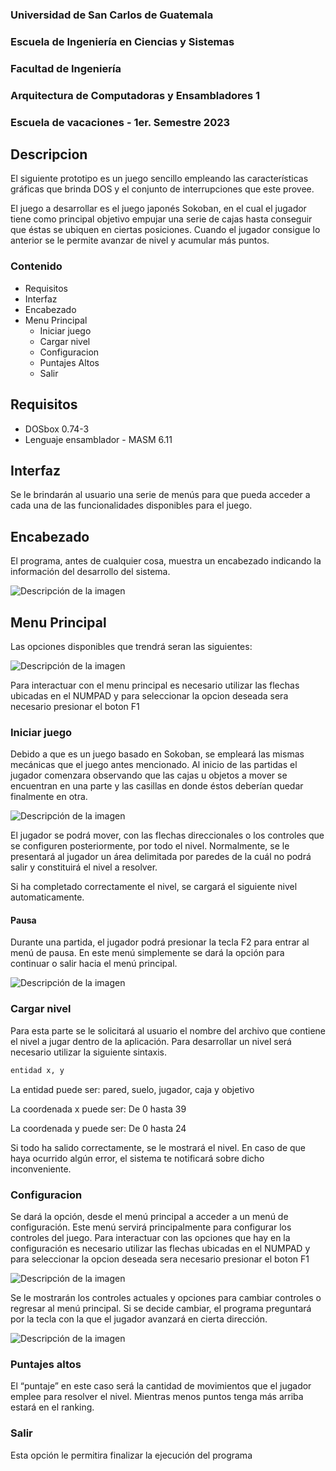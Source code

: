 ### Universidad de San Carlos de Guatemala
### Escuela de Ingeniería en Ciencias y Sistemas
### Facultad de Ingeniería
### Arquitectura de Computadoras y Ensambladores 1
### Escuela de vacaciones - 1er. Semestre 2023

## Descripcion

El siguiente prototipo es un juego sencillo empleando las características gráficas que brinda DOS y el conjunto de interrupciones que este provee.

El juego a desarrollar es el juego japonés Sokoban, en el cual el jugador tiene como principal objetivo empujar una serie de cajas hasta conseguir que éstas se ubiquen en ciertas posiciones. Cuando el jugador consigue lo anterior se le permite avanzar de nivel y acumular más puntos.

### Contenido

- Requisitos
- Interfaz
- Encabezado
- Menu Principal
    - Iniciar juego
    - Cargar nivel
    - Configuracion
    - Puntajes Altos
    - Salir

## Requisitos

* DOSbox  0.74-3
* Lenguaje ensamblador - MASM 6.11

## Interfaz

Se le brindarán al usuario una serie de menús para que pueda acceder a cada una de las funcionalidades disponibles para el juego.

## Encabezado

El programa, antes de cualquier cosa, muestra un encabezado indicando la información del desarrollo del sistema.

![Descripción de la imagen](/doc_img/img1.png "Encabezado")

## Menu Principal

Las opciones disponibles que trendrá seran las siguientes:

![Descripción de la imagen](/doc_img/img2.png "Menu principal")

Para interactuar con el menu principal es necesario utilizar las flechas ubicadas en el NUMPAD y para seleccionar la opcion deseada sera necesario presionar el boton F1

### Iniciar juego

Debido a que es un juego basado en Sokoban, se empleará las mismas mecánicas que el juego antes mencionado. Al inicio de las partidas el jugador comenzara observando que las cajas u objetos a mover se encuentran en una parte y las casillas en donde éstos deberían quedar finalmente en otra.

![Descripción de la imagen](/doc_img/img3.png "Iniciar juego")

El jugador se podrá mover, con las flechas direccionales o los controles que se configuren posteriormente, por todo el nivel. Normalmente, se le presentará al jugador un área delimitada por paredes de la cuál no podrá salir y constituirá el nivel a resolver.

Si ha completado correctamente el nivel, se cargará el siguiente nivel automaticamente.

#### Pausa

Durante una partida, el jugador podrá presionar la tecla F2 para entrar al menú de pausa. En este menú simplemente se dará la opción para continuar o salir hacia el menú principal.

![Descripción de la imagen](/doc_img/img6.png "Pausa")

### Cargar nivel

Para esta parte se le solicitará al usuario el nombre del archivo que contiene el nivel a jugar dentro de la aplicación. Para desarrollar un nivel será necesario utilizar la siguiente sintaxis.

```sh
entidad x, y
```

La entidad puede ser: pared, suelo, jugador, caja y objetivo

La coordenada x puede ser: De 0 hasta 39

La coordenada y puede ser: De 0 hasta 24

Si todo ha salido correctamente, se le mostrará el nivel.
En caso de que haya ocurrido algún error, el sistema te notificará sobre dicho inconveniente.

### Configuracion

Se dará la opción, desde el menú principal a acceder a un menú de configuración. Este menú servirá principalmente para configurar los controles del juego. Para interactuar con las opciones que hay en la configuración es necesario utilizar las flechas ubicadas en el NUMPAD y para seleccionar la opcion deseada sera necesario presionar el boton F1

![Descripción de la imagen](/doc_img/img4.png "Configuracion")

Se le mostrarán los controles actuales y opciones para cambiar controles o regresar al menú principal. Si se decide cambiar, el programa preguntará por la tecla con la que el jugador avanzará en cierta dirección.

![Descripción de la imagen](/doc_img/img5.png "Cambio controles")

### Puntajes altos

El “puntaje” en este caso será la cantidad de movimientos que el jugador emplee para resolver el nivel. Mientras menos puntos tenga más arriba estará en el ranking.

### Salir

Esta opción le permitira finalizar la ejecución del programa
